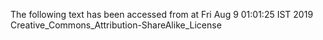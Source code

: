 The following text has been accessed from at Fri Aug 9 01:01:25 IST 2019
Creative_Commons_Attribution-ShareAlike_License
